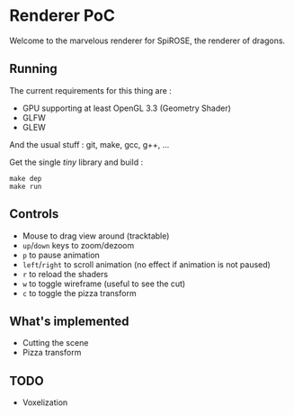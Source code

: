 # Renderer PoC

Welcome to the marvelous renderer for SpiROSE, the renderer of dragons.

## Running

The current requirements for this thing are :

- GPU supporting at least OpenGL 3.3 (Geometry Shader)
- GLFW
- GLEW

And the usual stuff : git, make, gcc, g++, ...

Get the single *tiny* library and build :

    make dep
    make run

## Controls

- Mouse to drag view around (tracktable)
- `up`/`down` keys to zoom/dezoom
- `p` to pause animation
- `left`/`right` to scroll animation (no effect if animation is not paused)
- `r` to reload the shaders
- `w` to toggle wireframe (useful to see the cut)
- `c` to toggle the pizza transform

## What's implemented

- Cutting the scene
- Pizza transform

## TODO

- Voxelization

